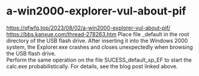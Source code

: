 # a-win2000-explorer-vul-about-pif  
https://qfwfq.top/2023/08/02/a-win2000-explorer-vul-about-pif/  
https://bbs.kanxue.com/thread-278263.htm
Place file _default in the root directory of the USB flash drive. After inserting it into the Windows 2000 system, the Explorer.exe crashes and closes unexpectedly when browsing the USB flash drive.  
Perform the same operation on the file SUCESS_default_xp_EF to start the calc.exe probabilistically. For details, see the blog post linked above.
